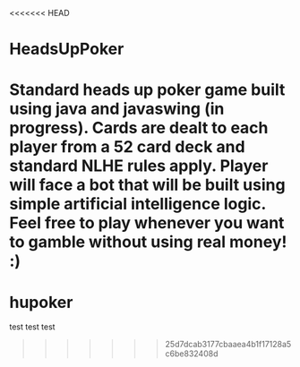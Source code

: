 <<<<<<< HEAD
# HeadsUpPoker
Standard heads up poker game built using java and javaswing (in progress). 
Cards are dealt to each player from a 52 card deck and standard NLHE rules apply. Player will face a bot that will 
be built using simple artificial intelligence logic. Feel free to play whenever you want to gamble without using
real money! :)
=======
# hupoker
test test test
>>>>>>> 25d7dcab3177cbaaea4b1f17128a5c6be832408d
